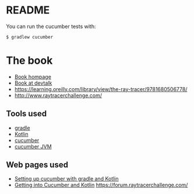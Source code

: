 # README

You can run the cucumber tests with:

```sh
$ gradlew cucumber
```

# The book
- [Book hompage](https://pragprog.com/titles/jbtracer/the-ray-tracer-challenge)
- [Book at devtalk](https://devtalk.com/books/the-ray-tracer-challenge)
- https://learning.oreilly.com/library/view/the-ray-tracer/9781680506778/
- http://www.raytracerchallenge.com/



## Tools used

- [gradle](https://gradle.org/)
- [Kotlin](https://kotlinlang.org/)
- [cucumber](https://cucumber.io/)
- [cucumber JVM](https://github.com/cucumber/cucumber-jvm)


## Web pages used

- [Setting up cucumber with gradle and Kotlin](https://github.com/eaneto/gradle-kotlin-dsl-cucumber-configuration/blob/master/build.gradle.kts)
- [Getting into Cucumber and Kotlin](https://cucumber.io/docs/guides/10-minute-tutorial/#write-a-scenario)
  https://forum.raytracerchallenge.com/